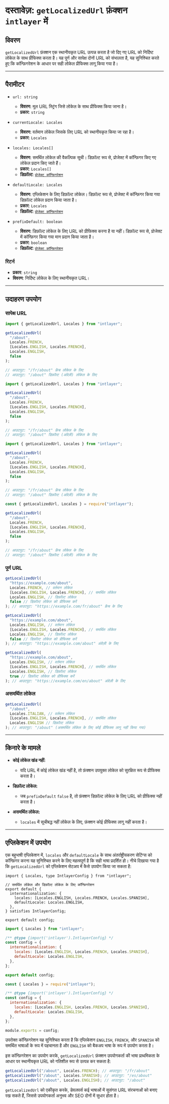 # दस्तावेज़: `getLocalizedUrl` फ़ंक्शन `intlayer` में

## विवरण

`getLocalizedUrl` फ़ंक्शन एक स्थानीयकृत URL उत्पन्न करता है जो दिए गए URL को निर्दिष्ट लोकेल के साथ प्रीफिक्स करता है। यह पूर्ण और सापेक्ष दोनों URL को संभालता है, यह सुनिश्चित करते हुए कि कॉन्फ़िगरेशन के आधार पर सही लोकेल प्रीफिक्स लागू किया गया है।

---

## पैरामीटर

- `url: string`

  - **विवरण**: मूल URL स्ट्रिंग जिसे लोकेल के साथ प्रीफिक्स किया जाना है।
  - **प्रकार**: `string`

- `currentLocale: Locales`

  - **विवरण**: वर्तमान लोकेल जिसके लिए URL को स्थानीयकृत किया जा रहा है।
  - **प्रकार**: `Locales`

- `locales: Locales[]`

  - **विवरण**: समर्थित लोकेल की वैकल्पिक सूची। डिफ़ॉल्ट रूप से, प्रोजेक्ट में कॉन्फ़िगर किए गए लोकेल प्रदान किए जाते हैं।
  - **प्रकार**: `Locales[]`
  - **डिफ़ॉल्ट**: [`प्रोजेक्ट कॉन्फ़िगरेशन`](https://github.com/aymericzip/intlayer/blob/main/docs/hi/configuration.md#middleware)

- `defaultLocale: Locales`

  - **विवरण**: एप्लिकेशन के लिए डिफ़ॉल्ट लोकेल। डिफ़ॉल्ट रूप से, प्रोजेक्ट में कॉन्फ़िगर किया गया डिफ़ॉल्ट लोकेल प्रदान किया जाता है।
  - **प्रकार**: `Locales`
  - **डिफ़ॉल्ट**: [`प्रोजेक्ट कॉन्फ़िगरेशन`](https://github.com/aymericzip/intlayer/blob/main/docs/hi/configuration.md#middleware)

- `prefixDefault: boolean`
  - **विवरण**: डिफ़ॉल्ट लोकेल के लिए URL को प्रीफिक्स करना है या नहीं। डिफ़ॉल्ट रूप से, प्रोजेक्ट में कॉन्फ़िगर किया गया मान प्रदान किया जाता है।
  - **प्रकार**: `boolean`
  - **डिफ़ॉल्ट**: [`प्रोजेक्ट कॉन्फ़िगरेशन`](https://github.com/aymericzip/intlayer/blob/main/docs/hi/configuration.md#middleware)

### रिटर्न

- **प्रकार**: `string`
- **विवरण**: निर्दिष्ट लोकेल के लिए स्थानीयकृत URL।

---

## उदाहरण उपयोग

### सापेक्ष URL

```typescript codeFormat="typescript"
import { getLocalizedUrl, Locales } from "intlayer";

getLocalizedUrl(
  "/about",
  Locales.FRENCH,
  [Locales.ENGLISH, Locales.FRENCH],
  Locales.ENGLISH,
  false
);

// आउटपुट: "/fr/about" फ्रेंच लोकेल के लिए
// आउटपुट: "/about" डिफ़ॉल्ट (अंग्रेज़ी) लोकेल के लिए
```

```javascript codeFormat="esm"
import { getLocalizedUrl, Locales } from "intlayer";

getLocalizedUrl(
  "/about",
  Locales.FRENCH,
  [Locales.ENGLISH, Locales.FRENCH],
  Locales.ENGLISH,
  false
);

// आउटपुट: "/fr/about" फ्रेंच लोकेल के लिए
// आउटपुट: "/about" डिफ़ॉल्ट (अंग्रेज़ी) लोकेल के लिए
```

```javascript codeFormat="esm"
import { getLocalizedUrl, Locales } from "intlayer";

getLocalizedUrl(
  "/about",
  Locales.FRENCH,
  [Locales.ENGLISH, Locales.FRENCH],
  Locales.ENGLISH,
  false
);

// आउटपुट: "/fr/about" फ्रेंच लोकेल के लिए
// आउटपुट: "/about" डिफ़ॉल्ट (अंग्रेज़ी) लोकेल के लिए
```

```javascript codeFormat="commonjs"
const { getLocalizedUrl, Locales } = require("intlayer");

getLocalizedUrl(
  "/about",
  Locales.FRENCH,
  [Locales.ENGLISH, Locales.FRENCH],
  Locales.ENGLISH,
  false
);

// आउटपुट: "/fr/about" फ्रेंच लोकेल के लिए
// आउटपुट: "/about" डिफ़ॉल्ट (अंग्रेज़ी) लोकेल के लिए
```

### पूर्ण URL

```typescript
getLocalizedUrl(
  "https://example.com/about",
  Locales.FRENCH, // वर्तमान लोकेल
  [Locales.ENGLISH, Locales.FRENCH], // समर्थित लोकेल
  Locales.ENGLISH, // डिफ़ॉल्ट लोकेल
  false // डिफ़ॉल्ट लोकेल को प्रीफिक्स करें
); // आउटपुट: "https://example.com/fr/about" फ्रेंच के लिए

getLocalizedUrl(
  "https://example.com/about",
  Locales.ENGLISH, // वर्तमान लोकेल
  [Locales.ENGLISH, Locales.FRENCH], // समर्थित लोकेल
  Locales.ENGLISH, // डिफ़ॉल्ट लोकेल
  false // डिफ़ॉल्ट लोकेल को प्रीफिक्स करें
); // आउटपुट: "https://example.com/about" अंग्रेज़ी के लिए

getLocalizedUrl(
  "https://example.com/about",
  Locales.ENGLISH, // वर्तमान लोकेल
  [Locales.ENGLISH, Locales.FRENCH], // समर्थित लोकेल
  Locales.ENGLISH, // डिफ़ॉल्ट लोकेल
  true // डिफ़ॉल्ट लोकेल को प्रीफिक्स करें
); // आउटपुट: "https://example.com/en/about" अंग्रेज़ी के लिए
```

### असमर्थित लोकेल

```typescript
getLocalizedUrl(
  "/about",
  Locales.ITALIAN, // वर्तमान लोकेल
  [Locales.ENGLISH, Locales.FRENCH], // समर्थित लोकेल
  Locales.ENGLISH // डिफ़ॉल्ट लोकेल
); // आउटपुट: "/about" (असमर्थित लोकेल के लिए कोई प्रीफिक्स लागू नहीं किया गया)
```

---

## किनारे के मामले

- **कोई लोकेल खंड नहीं:**

  - यदि URL में कोई लोकेल खंड नहीं है, तो फ़ंक्शन उपयुक्त लोकेल को सुरक्षित रूप से प्रीफिक्स करता है।

- **डिफ़ॉल्ट लोकेल:**

  - जब `prefixDefault` `false` है, तो फ़ंक्शन डिफ़ॉल्ट लोकेल के लिए URL को प्रीफिक्स नहीं करता है।

- **असमर्थित लोकेल:**
  - `locales` में सूचीबद्ध नहीं लोकेल के लिए, फ़ंक्शन कोई प्रीफिक्स लागू नहीं करता है।

---

## एप्लिकेशन में उपयोग

एक बहुभाषी एप्लिकेशन में, `locales` और `defaultLocale` के साथ अंतर्राष्ट्रीयकरण सेटिंग्स को कॉन्फ़िगर करना यह सुनिश्चित करने के लिए महत्वपूर्ण है कि सही भाषा प्रदर्शित हो। नीचे दिखाया गया है कि `getLocalizedUrl` को एप्लिकेशन सेटअप में कैसे उपयोग किया जा सकता है:

```tsx codeFormat="typescript"
import { Locales, type IntlayerConfig } from "intlayer";

// समर्थित लोकेल और डिफ़ॉल्ट लोकेल के लिए कॉन्फ़िगरेशन
export default {
  internationalization: {
    locales: [Locales.ENGLISH, Locales.FRENCH, Locales.SPANISH],
    defaultLocale: Locales.ENGLISH,
  },
} satisfies IntlayerConfig;

export default config;
```

```javascript codeFormat="esm"
import { Locales } from "intlayer";

/** @type {import('intlayer').IntlayerConfig} */
const config = {
  internationalization: {
    locales: [Locales.ENGLISH, Locales.FRENCH, Locales.SPANISH],
    defaultLocale: Locales.ENGLISH,
  },
};

export default config;
```

```javascript codeFormat="commonjs"
const { Locales } = require("intlayer");

/** @type {import('intlayer').IntlayerConfig} */
const config = {
  internationalization: {
    locales: [Locales.ENGLISH, Locales.FRENCH, Locales.SPANISH],
    defaultLocale: Locales.ENGLISH,
  },
};

module.exports = config;
```

उपरोक्त कॉन्फ़िगरेशन यह सुनिश्चित करता है कि एप्लिकेशन `ENGLISH`, `FRENCH`, और `SPANISH` को समर्थित भाषाओं के रूप में पहचानता है और `ENGLISH` को बैकअप भाषा के रूप में उपयोग करता है।

इस कॉन्फ़िगरेशन का उपयोग करके, `getLocalizedUrl` फ़ंक्शन उपयोगकर्ता की भाषा प्राथमिकता के आधार पर स्थानीयकृत URL को गतिशील रूप से उत्पन्न कर सकता है:

```typescript
getLocalizedUrl("/about", Locales.FRENCH); // आउटपुट: "/fr/about"
getLocalizedUrl("/about", Locales.SPANISH); // आउटपुट: "/es/about"
getLocalizedUrl("/about", Locales.ENGLISH); // आउटपुट: "/about"
```

`getLocalizedUrl` को एकीकृत करके, डेवलपर्स कई भाषाओं में सुसंगत URL संरचनाओं को बनाए रख सकते हैं, जिससे उपयोगकर्ता अनुभव और SEO दोनों में सुधार होता है।
